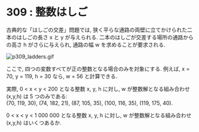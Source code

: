# 309 : 整数はしご

古典的な「はしごの交差」問題では, 狭く平らな通路の両壁に立てかけられた二本のはしごの長さ x と y が与えられる. 二本のはしごが交差する場所の通路からの高さ h がさらに与えられ, 通路の幅 w を求めることが要求される.

![p309\_ladders.gif](https://projecteuler.net/project/images/p309\_ladders.gif)

ここで, 四つの変数すべてが正の整数となる場合のみを対象にする. 例えば, x = 70, y = 119, h = 30 なら, w = 56 と計算できる.

実際, 0 < x < y < 200 となる整数 x, y, h に対し, w が整数解となる組み合わせ (x,y,h) は 5 つのみである:\
(70, 119, 30), (74, 182, 21), (87, 105, 35), (100, 116, 35), (119, 175, 40).

0 < x < y < 1 000 000 となる整数 x, y, h に対し, w が整数解となる組み合わせ (x,y,h) はいくつあるか.

